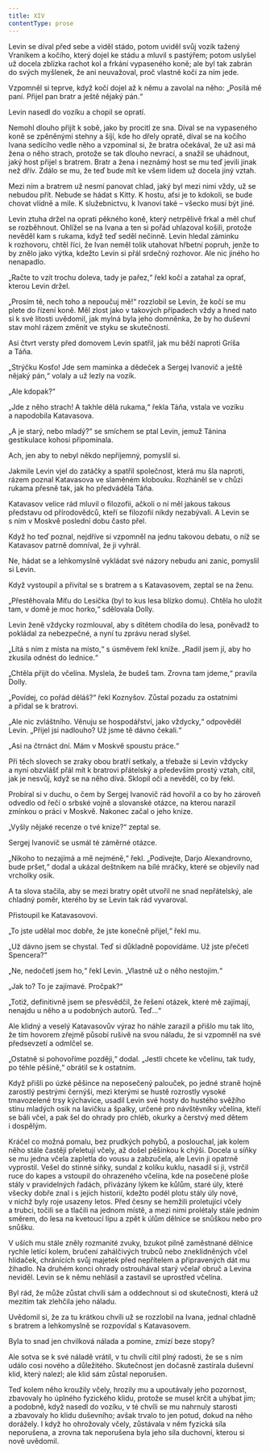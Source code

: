 ```yaml
---
title: XIV
contentType: prose
---
```


<section>

Levin se díval před sebe a viděl stádo, potom uviděl svůj vozík tažený Vraníkem a kočího, který dojel ke stádu a mluvil s pastýřem; potom uslyšel už docela zblízka rachot kol a frkání vypaseného koně; ale byl tak zabrán do svých myšlenek, že ani neuvažoval, proč vlastně kočí za ním jede.

Vzpomněl si teprve, když kočí dojel až k němu a zavolal na něho: „Posílá mě paní. Přijel pan bratr a ještě nějaký pán.“

Levin nasedl do vozíku a chopil se opratí.

Nemohl dlouho přijít k sobě, jako by procitl ze sna. Díval se na vypaseného koně se zpěněnými stehny a šíjí, kde ho dřely opratě, díval se na kočího Ivana sedícího vedle něho a vzpomínal si, že bratra očekával, že už asi má žena o něho strach, protože se tak dlouho nevrací, a snažil se uhádnout, jaký host přijel s bratrem. Bratr a žena i neznámý host se mu teď jevili jinak než dřív. Zdálo se mu, že teď bude mít ke všem lidem už docela jiný vztah.

Mezi ním a bratrem už nesmí panovat chlad, jaký byl mezi nimi vždy, už se nebudou přít. Nebude se hádat s Kitty. K hostu, aťsi je to kdokoli, se bude chovat vlídně a mile. K služebnictvu, k Ivanovi také – všecko musí být jiné.

Levin ztuha držel na oprati pěkného koně, který netrpělivě frkal a měl chuť se rozběhnout. Ohlížel se na Ivana a ten si pořád uhlazoval košili, protože nevěděl kam s rukama, když teď seděl nečinně. Levin hledal záminku k rozhovoru, chtěl říci, že Ivan neměl tolik utahovat hřbetní popruh, jenže to by znělo jako výtka, kdežto Levin si přál srdečný rozhovor. Ale nic jiného ho nenapadlo.

„Račte to vzít trochu doleva, tady je pařez,“ řekl kočí a zatahal za oprať, kterou Levin držel.

„Prosím tě, nech toho a nepoučuj mě!“ rozzlobil se Levin, že kočí se mu plete do řízení koně. Měl zlost jako v takových případech vždy a hned nato si k své lítosti uvědomil, jak mylná byla jeho domněnka, že by ho duševní stav mohl rázem změnit ve styku se skutečností.

Asi čtvrt versty před domovem Levin spatřil, jak mu běží naproti Gríša a Táňa.

„Strýčku Kosťo! Jde sem maminka a dědeček a Sergej Ivanovič a ještě nějaký pán,“ volaly a už lezly na vozík.

„Ale kdopak?“

„Jde z něho strach! A takhle dělá rukama,“ řekla Táňa, vstala ve vozíku a napodobila Katavasova.

„A je starý, nebo mladý?“ se smíchem se ptal Levin, jemuž Tánina gestikulace kohosi připomínala.

Ach, jen aby to nebyl někdo nepříjemný, pomyslil si.

Jakmile Levin vjel do zatáčky a spatřil společnost, která mu šla naproti, rázem poznal Katavasova ve slaměném klobouku. Rozháněl se v chůzi rukama přesně tak, jak ho předváděla Táňa.

Katavasov velice rád mluvil o filozofii, ačkoli o ní měl jakous takous představu od přírodovědců, kteří se filozofií nikdy nezabývali. A Levin se s ním v Moskvě poslední dobu často přel.

Když ho teď poznal, nejdříve si vzpomněl na jednu takovou debatu, o níž se Katavasov patrně domníval, že ji vyhrál.

Ne, hádat se a lehkomyslně vykládat své názory nebudu ani zanic, pomyslil si Levin.

Když vystoupil a přivítal se s bratrem a s Katavasovem, zeptal se na ženu.

„Přestěhovala Míťu do Lesíčka (byl to kus lesa blízko domu). Chtěla ho uložit tam, v domě je moc horko,“ sdělovala Dolly.

Levin ženě vždycky rozmlouval, aby s dítětem chodila do lesa, poněvadž to pokládal za nebezpečné, a nyní tu zprávu nerad slyšel.

„Lítá s ním z místa na místo,“ s úsměvem řekl kníže. „Radil jsem jí, aby ho zkusila odnést do lednice.“

„Chtěla přijít do včelína. Myslela, že budeš tam. Zrovna tam jdeme,“ pravila Dolly.

„Povídej, co pořád děláš?“ řekl Koznyšov. Zůstal pozadu za ostatními a přidal se k bratrovi.

„Ale nic zvláštního. Věnuju se hospodářství, jako vždycky,“ odpověděl Levin. „Přijel jsi nadlouho? Už jsme tě dávno čekali.“

„Asi na čtrnáct dní. Mám v Moskvě spoustu práce.“

Při těch slovech se zraky obou bratří setkaly, a třebaže si Levin vždycky a nyní obzvlášť přál mít k bratrovi přátelský a především prostý vztah, cítil, jak je nesvůj, když se na něho dívá. Sklopil oči a nevěděl, co by řekl.

Probíral si v duchu, o čem by Sergej Ivanovič rád hovořil a co by ho zároveň odvedlo od řečí o srbské vojně a slovanské otázce, na kterou narazil zmínkou o práci v Moskvě. Nakonec začal o jeho knize.

„Vyšly nějaké recenze o tvé knize?“ zeptal se.

Sergej Ivanovič se usmál té záměrné otázce.

„Nikoho to nezajímá a mě nejméně,“ řekl. „Podívejte, Darjo Alexandrovno, bude pršet,“ dodal a ukázal deštníkem na bílé mráčky, které se objevily nad vrcholky osik.

A ta slova stačila, aby se mezi bratry opět utvořil ne snad nepřátelský, ale chladný poměr, kterého by se Levin tak rád vyvaroval.

Přistoupil ke Katavasovovi.

„To jste udělal moc dobře, že jste konečně přijel,“ řekl mu.

„Už dávno jsem se chystal. Teď si důkladně popovídáme. Už jste přečetl Spencera?“

„Ne, nedočetl jsem ho,“ řekl Levin. „Vlastně už o něho nestojím.“

„Jak to? To je zajímavé. Pročpak?“

„Totiž, definitivně jsem se přesvědčil, že řešení otázek, které mě zajímají, nenajdu u něho a u podobných autorů. Teď…“

Ale klidný a veselý Katavasovův výraz ho náhle zarazil a přišlo mu tak líto, že tím hovorem zřejmě působí rušivě na svou náladu, že si vzpomněl na své předsevzetí a odmlčel se.

„Ostatně si pohovoříme později,“ dodal. „Jestli chcete ke včelínu, tak tudy, po téhle pěšině,“ obrátil se k ostatním.

Když přišli po úzké pěšince na neposečený palouček, po jedné straně hojně zarostlý pestrými černýši, mezi kterými se hustě rozrostly vysoké tmavozelené trsy kýchavice, usadil Levin své hosty do hustého svěžího stínu mladých osik na lavičku a špalky, určené pro návštěvníky včelína, kteří se báli včel, a pak šel do ohrady pro chléb, okurky a čerstvý med dětem i dospělým.

Kráčel co možná pomalu, bez prudkých pohybů, a poslouchal, jak kolem něho stále častěji přeletují včely, až došel pěšinkou k chýši. Docela u síňky se mu jedna včela zapletla do vousu a zabzučela, ale Levin ji opatrně vyprostil. Vešel do stinné síňky, sundal z kolíku kuklu, nasadil si ji, vstrčil ruce do kapes a vstoupil do ohrazeného včelína, kde na posečené ploše stály v pravidelných řadách, přivázány lýkem ke kůlům, staré úly, které všecky dobře znal i s jejich historií, kdežto podél plotu stály úly nové, v nichž byly roje usazeny letos. Před česny se hemžili proletující včely a trubci, točili se a tlačili na jednom místě, a mezi nimi prolétaly stále jedním směrem, do lesa na kvetoucí lípu a zpět k úlům dělnice se snůškou nebo pro snůšku.

V uších mu stále zněly rozmanité zvuky, bzukot pilně zaměstnané dělnice rychle letící kolem, bručení zahálčivých trubců nebo zneklidněných včel hlídaček, chránících svůj majetek před nepřítelem a připravených dát mu žihadlo. Na druhém konci ohrady ostrouhával starý včelař obruč a Levina neviděl. Levin se k němu nehlásil a zastavil se uprostřed včelína.

Byl rád, že může zůstat chvíli sám a oddechnout si od skutečnosti, která už mezitím tak zlehčila jeho náladu.

Uvědomil si, že za tu krátkou chvíli už se rozzlobil na Ivana, jednal chladně s bratrem a lehkomyslně se rozpovídal s Katavasovem.

Byla to snad jen chvilková nálada a pomine, zmizí beze stopy?

Ale sotva se k své náladě vrátil, v tu chvíli cítil plný radosti, že se s ním událo cosi nového a důležitého. Skutečnost jen dočasně zastírala duševní klid, který nalezl; ale klid sám zůstal neporušen.

Teď kolem něho kroužily včely, hrozily mu a upoutávaly jeho pozornost, zbavovaly ho úplného fyzického klidu, protože se musel krčit a uhýbat jim; a podobně, když nasedl do vozíku, v té chvíli se mu nahrnuly starosti a zbavovaly ho klidu duševního; avšak trvalo to jen potud, dokud na něho dorážely. I když ho ohrožovaly včely, zůstávala v něm fyzická síla neporušena, a zrovna tak neporušena byla jeho síla duchovní, kterou si nově uvědomil.

</section>
